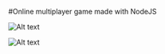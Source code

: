 #Online multiplayer game made with NodeJS

![Alt text](/blob/master/Demo/signin.png?raw=true "SignIn Page")

![Alt text](/blob/master/Demo/game.png?raw=true "Game Page")
